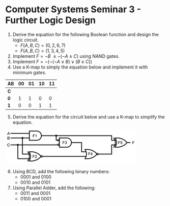 # Computer Systems Seminar 3 - Further Logic Design

1. Derive the equation for the following Boolean function and design the logic circuit.
   - $F(A,B,C)=(0,2,6,7)$
   - $F(A,B,C)=(1,3,4,5)$
2. Implement $F=¬B\ \land ¬(¬A \land C)$ using NAND gates.
3. Implement $F = ¬(¬(¬A \lor B) \lor (B \lor C))$
4. Use a K-map to simply the equation below and implement it with minimum gates.

| AB    | 00   | 01   | 10   | 11   |
| ----- | ---- | ---- | ---- | ---- |
| **C** |      |      |      |      |
| **0** | 1    | 1    | 0    | 0    |
| **1** | 0    | 0    | 1    | 1    |

5. Derive the equation for the circuit below and use a K-map to simplify the equation.

![Logic circuit](diagram.png)

6. Using BCD, add the following binary numbers:
   - 0001 and 0100
   - 0010 and 0101
7. Using Parallel Adder, add the following:
   - 0011 and 0001
   - 0100 and 0001

